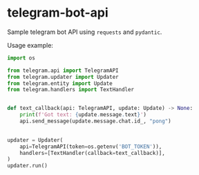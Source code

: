 # telegram-bot-api
Sample telegram bot API using `requests` and `pydantic`.

Usage example:

```python
import os

from telegram.api import TelegramAPI
from telegram.updater import Updater
from telegram.entity import Update
from telegram.handlers import TextHandler


def text_callback(api: TelegramAPI, update: Update) -> None:
    print(f'Got text: {update.message.text}')
    api.send_message(update.message.chat.id_, "pong")

    
updater = Updater(
    api=TelegramAPI(token=os.getenv('BOT_TOKEN')),
    handlers=[TextHandler(callback=text_callback)],
)
updater.run()
```